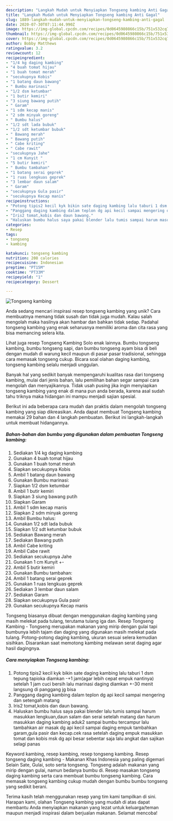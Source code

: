 ```yaml
---
description: "Langkah Mudah untuk Menyiapkan Tongseng kambing Anti Gagal"
title: "Langkah Mudah untuk Menyiapkan Tongseng kambing Anti Gagal"
slug: 1889-langkah-mudah-untuk-menyiapkan-tongseng-kambing-anti-gagal
date: 2020-07-30T07:11:44.990Z
image: https://img-global.cpcdn.com/recipes/0d0645980866c15b/751x532cq70/tongseng-kambing-foto-resep-utama.jpg
thumbnail: https://img-global.cpcdn.com/recipes/0d0645980866c15b/751x532cq70/tongseng-kambing-foto-resep-utama.jpg
cover: https://img-global.cpcdn.com/recipes/0d0645980866c15b/751x532cq70/tongseng-kambing-foto-resep-utama.jpg
author: Bobby Matthews
ratingvalue: 3.2
reviewcount: 12
recipeingredient:
- "1/4 kg daging kambing"
- "4 buah tomat hijau"
- "1 buah tomat merah"
- "secukupnya Kobis"
- "1 batang daun bawang"
- " Bumbu marinasi"
- "1/2 dsm ketumbar"
- "1 butir kemiri"
- "3 siung bawang putih"
- " Garam"
- "1 sdm kecap manis"
- "2 sdm minyak goreng"
- " Bumbu halus"
- "1/2 sdt lada bubuk"
- "1/2 sdt ketumbar bubuk"
- " Bawang merah"
- " Bawang putih"
- " Cabe kriting"
- " Cabe rawit"
- "secukupnya Jahe"
- "1 cm Kunyit "
- "5 butir kemiri"
- " Bumbu tambahan"
- "1 batang serai geprek"
- "1 ruas lengkuas geprek"
- "3 lembar daun salam"
- " Garam"
- "secukupnya Gula pasir"
- "secukupnya Kecap manis"
recipeinstructions:
- "Potong tipis2 kecil kyk bikin sate daging kambing lalu taburi 1 dsm tepung tapioka diamkan -+1 jam(agar lebih cepat empuk nantinya) setelah 1 jam cuci bersih lalu marinasi daging diamkan +-30 menit langsung di panggang jg bisa"
- "Panggang daging kambing dalam teplon dg api kecil sampai mengering dan setengah matang"
- "Iris2 tomat,kobis dan daun bawang."
- "Haluskan bumbu halus saya pakai blender lalu tumis sampai harum masukkan lengkuan,daun salam dan serai setelah matang dan harum masukkan daging kambing aduk2 sampai bumbu tercampur lalu tambahkan air masak dg api kecil sampai daging empuk tambahkan garam,gula pasir dan kecap.cek rasa setelah daging empuk masukkan tomat dan kobis msk dg api besar sebentar saja lalu angkat dan sajikan selagi panas"
categories:
- Resep
tags:
- tongseng
- kambing

katakunci: tongseng kambing 
nutrition: 208 calories
recipecuisine: Indonesian
preptime: "PT15M"
cooktime: "PT33M"
recipeyield: "1"
recipecategory: Dessert

---
```



![Tongseng kambing](https://img-global.cpcdn.com/recipes/0d0645980866c15b/751x532cq70/tongseng-kambing-foto-resep-utama.jpg)

Anda sedang mencari inspirasi resep tongseng kambing yang unik? Cara membuatnya memang tidak susah dan tidak juga mudah. Kalau salah mengolah maka hasilnya akan hambar dan bahkan tidak sedap. Padahal tongseng kambing yang enak seharusnya memiliki aroma dan cita rasa yang bisa memancing selera kita.

Lihat juga resep Tongseng Kambing Solo enak lainnya. Bumbu tongseng kambing, bumbu tongseng sapi, dan bumbu tongseng ayam bisa di beli dengan mudah di warung kecil maupun di pasar pasar tradisional, sehingga cara memasak tongseng cukup. Bicara soal olahan daging kambing, tongseng kambing selalu menjadi unggulan.

Banyak hal yang sedikit banyak mempengaruhi kualitas rasa dari tongseng kambing, mulai dari jenis bahan, lalu pemilihan bahan segar sampai cara mengolah dan menyajikannya. Tidak usah pusing jika ingin menyiapkan tongseng kambing yang enak di mana pun anda berada, karena asal sudah tahu triknya maka hidangan ini mampu menjadi sajian spesial.


Berikut ini ada beberapa cara mudah dan praktis dalam mengolah tongseng kambing yang siap dikreasikan. Anda dapat membuat Tongseng kambing memakai 29 bahan dan 4 langkah pembuatan. Berikut ini langkah-langkah untuk membuat hidangannya.

<!--inarticleads1-->

##### Bahan-bahan dan bumbu yang digunakan dalam pembuatan Tongseng kambing:

1. Sediakan 1/4 kg daging kambing
1. Gunakan 4 buah tomat hijau
1. Gunakan 1 buah tomat merah
1. Siapkan secukupnya Kobis
1. Ambil 1 batang daun bawang
1. Gunakan  Bumbu marinasi:
1. Siapkan 1/2 dsm ketumbar
1. Ambil 1 butir kemiri
1. Siapkan 3 siung bawang putih
1. Siapkan  Garam
1. Ambil 1 sdm kecap manis
1. Siapkan 2 sdm minyak goreng
1. Ambil  Bumbu halus:
1. Gunakan 1/2 sdt lada bubuk
1. Siapkan 1/2 sdt ketumbar bubuk
1. Sediakan  Bawang merah
1. Sediakan  Bawang putih
1. Ambil  Cabe kriting
1. Ambil  Cabe rawit
1. Sediakan secukupnya Jahe
1. Gunakan 1 cm Kunyit +-
1. Ambil 5 butir kemiri
1. Gunakan  Bumbu tambahan:
1. Ambil 1 batang serai geprek
1. Gunakan 1 ruas lengkuas geprek
1. Sediakan 3 lembar daun salam
1. Sediakan  Garam
1. Siapkan secukupnya Gula pasir
1. Gunakan secukupnya Kecap manis


Tongseng biasanya dibuat dengan menggunakan daging kambing yang masih melekat pada tulang, terutama tulang iga dan. Resep Tongseng Kambing - Tongseng merupakan makanan yang mirip dengan gulai tapi bumbunya lebih tajam dan daging yang digunakan masih melekat pada tulang. Potong-potong daging kambing, ukuran sesuai selera kemudian sisihkan. Disarankan saat memotong kambing melawan serat daging agar hasil dagingnya. 

<!--inarticleads2-->

##### Cara menyiapkan Tongseng kambing:

1. Potong tipis2 kecil kyk bikin sate daging kambing lalu taburi 1 dsm tepung tapioka diamkan -+1 jam(agar lebih cepat empuk nantinya) setelah 1 jam cuci bersih lalu marinasi daging diamkan +-30 menit langsung di panggang jg bisa
1. Panggang daging kambing dalam teplon dg api kecil sampai mengering dan setengah matang
1. Iris2 tomat,kobis dan daun bawang.
1. Haluskan bumbu halus saya pakai blender lalu tumis sampai harum masukkan lengkuan,daun salam dan serai setelah matang dan harum masukkan daging kambing aduk2 sampai bumbu tercampur lalu tambahkan air masak dg api kecil sampai daging empuk tambahkan garam,gula pasir dan kecap.cek rasa setelah daging empuk masukkan tomat dan kobis msk dg api besar sebentar saja lalu angkat dan sajikan selagi panas


Keyword kambing, resep kambing, resep tongseng kambing. Resep tongseng daging kambing - Makanan Khas Indonesia yang paling digemari Selain Sate, Gulai, soto serta tongseng. Tongseng adalah makanan yang mirip dengan gulai, namun bedanya bumbu di. Resep masakan tongseng daging kambing serta cara membuat bumbu tongseng kambing. Cara memasak tongseng kambing cukup mudah dengan bumbu bumbu tongseng yang sedikit berani. 

Terima kasih telah menggunakan resep yang tim kami tampilkan di sini. Harapan kami, olahan Tongseng kambing yang mudah di atas dapat membantu Anda menyiapkan makanan yang lezat untuk keluarga/teman maupun menjadi inspirasi dalam berjualan makanan. Selamat mencoba!
